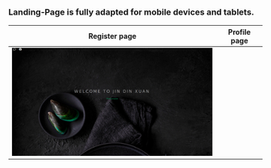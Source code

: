 ### Landing-Page is fully adapted for mobile devices and tablets.

| Register page | Profile page |
| ------------ | ------------- |
|<img src="https://github.com/melvin-rulit/Landing-Page/blob/master/images/scrinshot.png" width="450">|
